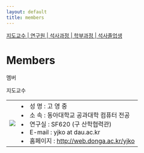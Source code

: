 ```yaml
---
layout: default
title: members
---
```

  <div class="linklink">
    <a href="#1"> 지도교수 </a>|<a href="#2"> 연구원 </a>|<a href="#3"> 석사과정 </a>|<a href="#4"> 학부과정 </a>|<a href="#5"> 석사졸업생 </a>

<div class="post">
  <h1 class="pageTitle">Members</h1>	
  <p class="meta">멤버</p>

<a name="1">지도교수</a>
<table>
		<tr>
			<td class="portcol"><image src="members/images/yjko.jpg"></td>
			<td class="informColumn">
				<li>성  명 : 고 영 중</li>
				<li>소  속 : 동아대학교 공과대학 컴퓨터 전공</li>
				<li>연구실 : SF620 (구 산학협력관)</li>
				<li>E-mail : yjko at dau.ac.kr</li>
				<li>홈페이지 : <a href="http://web.donga.ac.kr/yjko" target="_blank">http://web.donga.ac.kr/yjko</a></li>
			</td>
		</tr>
</table>



</div>
